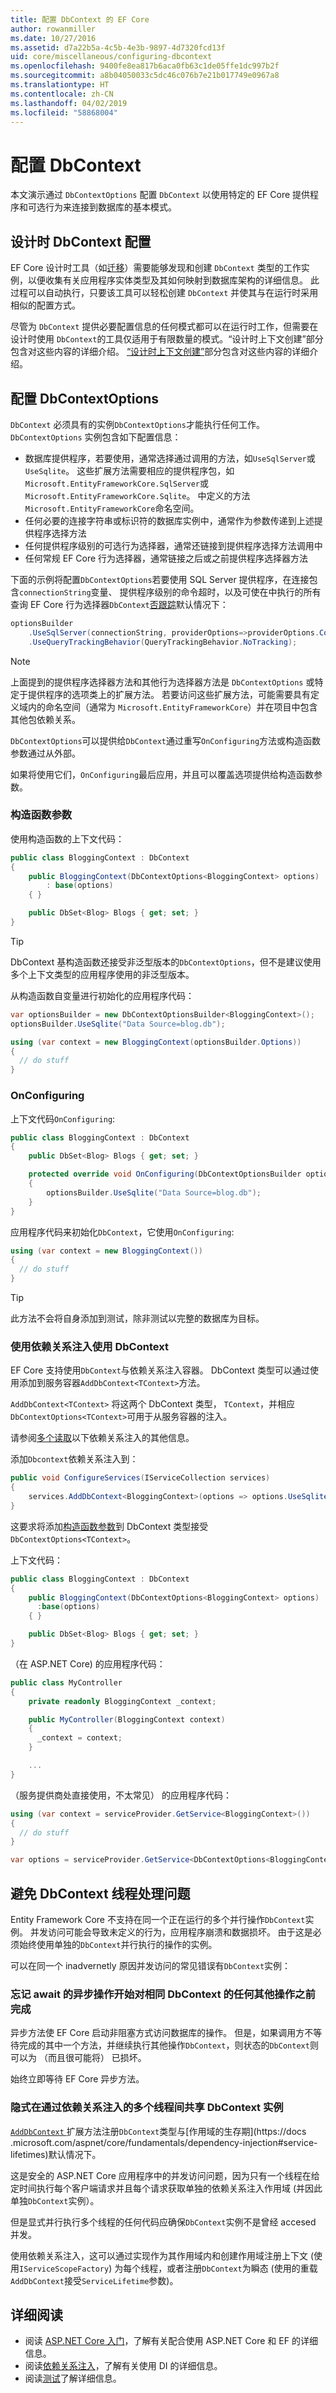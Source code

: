```yaml
---
title: 配置 DbContext 的 EF Core
author: rowanmiller
ms.date: 10/27/2016
ms.assetid: d7a22b5a-4c5b-4e3b-9897-4d7320fcd13f
uid: core/miscellaneous/configuring-dbcontext
ms.openlocfilehash: 9400fe8ea817b6aca0fb63c1de05ffe1dc997b2f
ms.sourcegitcommit: a8b04050033c5dc46c076b7e21b017749e0967a8
ms.translationtype: HT
ms.contentlocale: zh-CN
ms.lasthandoff: 04/02/2019
ms.locfileid: "58868004"
---
```

# <a name="configuring-a-dbcontext"></a>配置 DbContext

本文演示通过 `DbContextOptions` 配置 `DbContext` 以使用特定的 EF Core 提供程序和可选行为来连接到数据库的基本模式。

## <a name="design-time-dbcontext-configuration"></a>设计时 DbContext 配置

EF Core 设计时工具（如[迁移](xref:core/managing-schemas/migrations/index)）需要能够发现和创建 `DbContext` 类型的工作实例，以便收集有关应用程序实体类型及其如何映射到数据库架构的详细信息。 此过程可以自动执行，只要该工具可以轻松创建 `DbContext` 并使其与在运行时采用相似的配置方式。

尽管为 `DbContext` 提供必要配置信息的任何模式都可以在运行时工作，但需要在设计时使用 `DbContext`的工具仅适用于有限数量的模式。“设计时上下文创建”部分包含对这些内容的详细介绍。 [“设计时上下文创建”](xref:core/miscellaneous/cli/dbcontext-creation)部分包含对这些内容的详细介绍。

## <a name="configuring-dbcontextoptions"></a>配置 DbContextOptions

`DbContext` 必须具有的实例`DbContextOptions`才能执行任何工作。 `DbContextOptions` 实例包含如下配置信息：

- 数据库提供程序，若要使用，通常选择通过调用的方法，如`UseSqlServer`或`UseSqlite`。 这些扩展方法需要相应的提供程序包，如`Microsoft.EntityFrameworkCore.SqlServer`或`Microsoft.EntityFrameworkCore.Sqlite`。 中定义的方法`Microsoft.EntityFrameworkCore`命名空间。
- 任何必要的连接字符串或标识符的数据库实例中，通常作为参数传递到上述提供程序选择方法
- 任何提供程序级别的可选行为选择器，通常还链接到提供程序选择方法调用中
- 任何常规 EF Core 行为选择器，通常链接之后或之前提供程序选择器方法

下面的示例将配置`DbContextOptions`若要使用 SQL Server 提供程序，在连接包含`connectionString`变量、 提供程序级别的命令超时，以及可使在中执行的所有查询 EF Core 行为选择器`DbContext`[否跟踪](xref:core/querying/tracking#no-tracking-queries)默认情况下：

``` csharp
optionsBuilder
    .UseSqlServer(connectionString, providerOptions=>providerOptions.CommandTimeout(60))
    .UseQueryTrackingBehavior(QueryTrackingBehavior.NoTracking);
```

> [!NOTE]  
> 上面提到的提供程序选择器方法和其他行为选择器方法是 `DbContextOptions` 或特定于提供程序的选项类上的扩展方法。 若要访问这些扩展方法，可能需要具有定义域内的命名空间（通常为 `Microsoft.EntityFrameworkCore`）并在项目中包含其他包依赖关系。

`DbContextOptions`可以提供给`DbContext`通过重写`OnConfiguring`方法或构造函数参数通过从外部。

如果将使用它们，`OnConfiguring`最后应用，并且可以覆盖选项提供给构造函数参数。

### <a name="constructor-argument"></a>构造函数参数

使用构造函数的上下文代码：

``` csharp
public class BloggingContext : DbContext
{
    public BloggingContext(DbContextOptions<BloggingContext> options)
        : base(options)
    { }

    public DbSet<Blog> Blogs { get; set; }
}
```

> [!TIP]  
> DbContext 基构造函数还接受非泛型版本的`DbContextOptions`，但不是建议使用多个上下文类型的应用程序使用的非泛型版本。

从构造函数自变量进行初始化的应用程序代码：

``` csharp
var optionsBuilder = new DbContextOptionsBuilder<BloggingContext>();
optionsBuilder.UseSqlite("Data Source=blog.db");

using (var context = new BloggingContext(optionsBuilder.Options))
{
  // do stuff
}
```

### <a name="onconfiguring"></a>OnConfiguring

上下文代码`OnConfiguring`:

``` csharp
public class BloggingContext : DbContext
{
    public DbSet<Blog> Blogs { get; set; }

    protected override void OnConfiguring(DbContextOptionsBuilder optionsBuilder)
    {
        optionsBuilder.UseSqlite("Data Source=blog.db");
    }
}
```

应用程序代码来初始化`DbContext`，它使用`OnConfiguring`:

``` csharp
using (var context = new BloggingContext())
{
  // do stuff
}
```

> [!TIP]
> 此方法不会将自身添加到测试，除非测试以完整的数据库为目标。

### <a name="using-dbcontext-with-dependency-injection"></a>使用依赖关系注入使用 DbContext

EF Core 支持使用`DbContext`与依赖关系注入容器。 DbContext 类型可以通过使用添加到服务容器`AddDbContext<TContext>`方法。

`AddDbContext<TContext>` 将这两个 DbContext 类型， `TContext`，并相应`DbContextOptions<TContext>`可用于从服务容器的注入。

请参阅[多个读取](#more-reading)以下依赖关系注入的其他信息。

添加`Dbcontext`依赖关系注入到：

``` csharp
public void ConfigureServices(IServiceCollection services)
{
    services.AddDbContext<BloggingContext>(options => options.UseSqlite("Data Source=blog.db"));
}
```

这要求将添加[构造函数参数](#constructor-argument)到 DbContext 类型接受`DbContextOptions<TContext>`。

上下文代码：

``` csharp
public class BloggingContext : DbContext
{
    public BloggingContext(DbContextOptions<BloggingContext> options)
      :base(options)
    { }

    public DbSet<Blog> Blogs { get; set; }
}
```

（在 ASP.NET Core) 的应用程序代码：

``` csharp
public class MyController
{
    private readonly BloggingContext _context;

    public MyController(BloggingContext context)
    {
      _context = context;
    }

    ...
}
```

（服务提供商处直接使用，不太常见） 的应用程序代码：

``` csharp
using (var context = serviceProvider.GetService<BloggingContext>())
{
  // do stuff
}

var options = serviceProvider.GetService<DbContextOptions<BloggingContext>>();
```
## <a name="avoiding-dbcontext-threading-issues"></a>避免 DbContext 线程处理问题

Entity Framework Core 不支持在同一个正在运行的多个并行操作`DbContext`实例。 并发访问可能会导致未定义的行为，应用程序崩溃和数据损坏。 由于这是必须始终使用单独的`DbContext`并行执行的操作的实例。 

可以在同一个 inadvernetly 原因并发访问的常见错误有`DbContext`实例：

### <a name="forgetting-to-await-the-completion-of-an-asynchronous-operation-before-starting-any-other-operation-on-the-same-dbcontext"></a>忘记 await 的异步操作开始对相同 DbContext 的任何其他操作之前完成

异步方法使 EF Core 启动非阻塞方式访问数据库的操作。 但是，如果调用方不等待完成的其中一个方法，并继续执行其他操作`DbContext`，则状态的`DbContext`则可以为 （而且很可能将） 已损坏。 

始终立即等待 EF Core 异步方法。  

### <a name="implicitly-sharing-dbcontext-instances-across-multiple-threads-via-dependency-injection"></a>隐式在通过依赖关系注入的多个线程间共享 DbContext 实例

[ `AddDbContext` ](https://docs.microsoft.com/dotnet/api/microsoft.extensions.dependencyinjection.entityframeworkservicecollectionextensions.adddbcontext)扩展方法注册`DbContext`类型与[作用域的生存期](https://docs .microsoft.com/aspnet/core/fundamentals/dependency-injection#service-lifetimes)默认情况下。 

这是安全的 ASP.NET Core 应用程序中的并发访问问题，因为只有一个线程在给定时间执行每个客户端请求并且每个请求获取单独的依赖关系注入作用域 (并因此单独`DbContext`实例）。

但是显式并行执行多个线程的任何代码应确保`DbContext`实例不是曾经 accesed 并发。

使用依赖关系注入，这可以通过实现作为其作用域内和创建作用域注册上下文 (使用`IServiceScopeFactory`) 为每个线程，或者注册`DbContext`为瞬态 (使用的重载`AddDbContext`接受`ServiceLifetime`参数)。

## <a name="more-reading"></a>详细阅读

* 阅读 [ASP.NET Core 入门](../get-started/aspnetcore/index.md)，了解有关配合使用 ASP.NET Core 和 EF 的详细信息。
* 阅读[依赖关系注入](https://docs.microsoft.com/aspnet/core/fundamentals/dependency-injection)，了解有关使用 DI 的详细信息。
* 阅读[测试](testing/index.md)了解详细信息。
